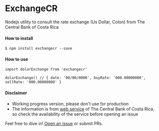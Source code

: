 # ExchangeCR
Nodejs utility to consult the rate exchange (Us Dollar, Colon) from The Central Bank of Costa Rica

#### How to install
`$ npm install exchangecr --save`

#### How to use
```
import dolarExchange from 'exchangecr'

dolarExchange() // { date: '00/00/0000', buyRate: '000.00000000', sellRate: '000.00000000' }

```

#### Disclaimer
* Working progress version, please don't use for production
* The information is from [web service](http://www.bccr.fi.cr/indicadores_economicos_/ServicioWeb.html) of The Central Bank of Costa Rica, so check the availability of the service before opening an issue

Feel free to dive in! [Open an issue](https://github.com/pablohgm/ExchangeCR/issues/new) or submit PRs. 


